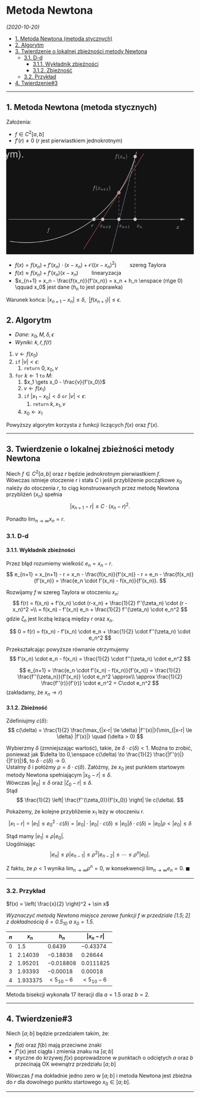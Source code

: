 # Metoda Newtona

*(2020-10-20)*

- [1. Metoda Newtona (metoda stycznych)](#1-metoda-newtona-metoda-stycznych)
- [2. Algorytm](#2-algorytm)
- [3. Twierdzenie o lokalnej zbieżności metody Newtona](#3-twierdzenie-o-lokalnej-zbieżności-metody-newtona)
    - [3.1. D-d](#31-d-d)
        - [3.1.1. Wykładnik zbieżności](#311-wykładnik-zbieżności)
        - [3.1.2. Zbieżność](#312-zbieżność)
    - [3.2. Przykład](#32-przykład)
- [4. Twierdzenie#3](#4-twierdzenie3)

---

## 1. Metoda Newtona (metoda stycznych)

Założenia:
- $f \in C^2[a,b]$
- $f'(r) \neq 0$ ($r$ jest pierwiastkiem jednokrotnym)

![](metoda-newtona.png)

- $f(x) = f(x_n) + f'(x_n) \cdot (x - x_n) + \mathcal{O}((x - x_n)^2) \qquad$ szereg Taylora
- $f(x) \approx f(x_n) + f'(x_n)(x - x_n) \qquad$ linearyzacja
- $x_{n+1} = x_n - \frac{f(x_n)}{f'(x_n)} = x_n + h_n \enspace (n\ge 0) \qquad x_0$ jest dane ($h_n$ to jest poprawka)

Warunek końca: $|x_{n+1} - x_n| \le \delta, \enspace |f(x_{n+1})| \le \epsilon$.

## 2. Algorytm

- *Dane: $x_0, M, \delta, \epsilon$*
- *Wyniki: $k, \tilde{r}, f(\tilde{r})$*

1. $v \gets f(x_0)$
2. `if` $|v| < \epsilon$:
    1. `return` $0, x_0, v$
3. `for` $k \gets 1$ `to` $M$:
    1. $x_1 \gets x_0 - \frac{v}{f'(x_0)}$
    2. $v \gets f(x_1)$
    3. `if` $|x_1 - x_0| < \delta$ `or` $|v| < \epsilon$:
        1. `return` $k, x_1, v$
    4. $x_0 \gets x_1$

Powyższy algorytm korzysta z funkcji liczących $f(x)$ oraz $f'(x)$.

---

## 3. Twierdzenie o lokalnej zbieżności metody Newtona

Niech $f \in C^2[a,b]$ oraz $r$ będzie jednokrotnym pierwiastkiem $f$.\
Wówczas istnieje otoczenie $r$ i stała $C$ i jeśli przybliżenie początkowe $x_0$ należy do otoczenia $r$, to ciąg konstruowanych przez metodę Newtona przybliżeń $\{ x_n \}$ spełnia
$$
|x_{n+1} - r| \le C\cdot (x_n - r)^2.
$$

Ponadto $\lim_{n \to \infty} x_n = r$.

### 3.1. D-d

#### 3.1.1. Wykładnik zbieżności

Przez błąd rozumiemy wielkość $e_n = x_n - r$.
$$
e_{n+1} = x_{n+1} - r = x_n - \frac{f(x_n)}{f'(x_n)} - r = e_n - \frac{f(x_n)}{f'(x_n)} = \frac{e_n \cdot f'(x_n) - f(x_n)}{f'(x_n)}.
$$

Rozwijamy $f$ w szereg Taylora w otoczeniu $x_n$:
$$
f(r) = f(x_n) + f'(x_n) \cdot (r-x_n) + \frac{1}{2} f''(\zeta_n) \cdot (r - x_n)^2 =\\
= f(x_n) - f'(x_n) e_n + \frac{1}{2} f''(\zeta_n) \cdot e_n^2
$$
gdzie $\zeta_n$ jest liczbą leżącą między $r$ oraz $x_n$.

$$
0 = f(r) = f(x_n) - f'(x_n) \cdot e_n + \frac{1}{2} \cdot f''(\zeta_n) \cdot e_n^2
$$

Przekształcając powyższe równanie otrzymujemy
$$
f'(x_n) \cdot e_n - f(x_n) = \frac{1}{2} \cdot f''(\zeta_n) \cdot e_n^2
$$

$$
e_{n+1} = \frac{e_n \cdot f'(x_n) - f(x_n)}{f'(x_n)} = \frac{1}{2} \frac{f''(\zeta_n)}{f'(x_n)} \cdot e_n^2 \approx\\
\approx \frac{1}{2} \frac{f''(r)}{f'(r)} \cdot e_n^2 = C\cdot e_n^2
$$
(zakładamy, że $x_n \to r$)

#### 3.1.2. Zbieżność
Zdefiniujmy $c(\delta)$:
$$
c(\delta) = \frac{1}{2} \frac{\max_{|x-r| \le \delta} |f''(x)|}{\min_{|x-r| \le \delta} |f'(x)|} \quad (\delta > 0)
$$

Wybierzmy $\delta$ (zmniejszając wartość), takie, że $\delta \cdot c(\delta) < 1$. Można to zrobić, ponieważ jak $\delta \to 0,\enspace c(\delta) \to \frac{1}{2} \frac{|f''(r)|}{|f'(r)|}$, to $\delta \cdot c(\delta) \to 0$.\
Ustalmy $\delta$ i połóżmy $\rho = \delta \cdot c(\delta)$. Załóżmy, że $x_0$ jest punktem startowym metody Newtona spełniającym $|x_0 - r| \le \delta$.\
Wówczas $|e_0| \le \delta$ oraz $|\zeta_0 - r| \le \delta$.\
Stąd
$$
\frac{1}{2} \left| \frac{f''(\zeta_0)}{f'(x_0)} \right| \le c(\delta).
$$

Pokażemy, że kolejne przybliżenie $x_1$ leży w otoczeniu $r$.
$$
|x_1 - r| = |e_1| \le e_0^2 \cdot c(\delta) = |e_0|\cdot |e_0| \cdot c(\delta) \le |e_0| \delta\cdot c(\delta) = |e_0| \rho < |e_0| \le \delta
$$

Stąd mamy $|e_1| \le \rho|e_0|.$\
Uogólniając
$$
|e_n| \le \rho|e_{n-1}| \le \rho^2 |e_{n-2}| \le \dotsb \le \rho^n |e_0|.
$$

Z faktu, że $\rho < 1$ wynika $\lim_{n\to \infty} \rho^n = 0$, w konsekwencji $\lim_{n \to \infty} e_n = 0$.
$\blacksquare$

---

### 3.2. Przykład

$f(x) = \left( \frac{x}{2} \right)^2 + \sin x$

*Wyznaczyć metodą Newtona miejsce zerowe funkcji $f$ w przedziale $[1.5; 2]$ z dokładnością $\delta = 0.5_{10}$ a $x_0 = 1.5$.*

| $n$ | $x_n$      | $h_n$        | $\lvert x_n - r \rvert$ |
| --- | ---------- | ------------ | ----------------------- |
| $0$ | $1.5$      | $0.6439$     | $-0.43374$              |
| $1$ | $2.14039$  | $-0.18838$   | $0.26644$               |
| $2$ | $1.95201$  | $-0.018808$  | $0.0111825$             |
| $3$ | $1.93393$  | $-0.00018$   | $0.00018$               |
| $4$ | $1.933375$ | $< 5_10 - 6$ | $< 5_10 - 6$            |

Metoda bisekcji wykonała $17$ iteracji dla $a = 1.5$ oraz $b = 2$.

---

## 4. Twierdzenie#3
Niech $[a;b]$ będzie przedziałem takim, że:
- $f(a)$ oraz $f(b)$ mają przeciwne znaki
- $f''(x)$ jest ciągła i zmienia znaku na $[a;b]$
- styczne do krzywej $f(x)$ poprowadzone w punktach o odciętych $a$ oraz $b$ przecinają $\mathrm{OX}$ wewnątrz przedziału $[a;b]$

Wówczas $f$ ma dokładnie jedno zero w $[a;b]$ i metoda Newtona jest zbieżna do $r$ dla dowolnego punktu startowego $x_0 \in [a;b]$.

---
